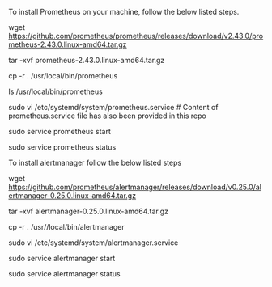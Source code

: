 To install Prometheus on your machine, follow the below listed steps. 

wget https://github.com/prometheus/prometheus/releases/download/v2.43.0/prometheus-2.43.0.linux-amd64.tar.gz

tar -xvf prometheus-2.43.0.linux-amd64.tar.gz

cp -r . /usr/local/bin/prometheus

ls /usr/local/bin/prometheus

sudo vi /etc/systemd/system/prometheus.service    # Content of prometheus.service file has also been provided in this repo

sudo service prometheus start

sudo service prometheus status

To install alertmanager follow the below listed steps 

 wget https://github.com/prometheus/alertmanager/releases/download/v0.25.0/alertmanager-0.25.0.linux-amd64.tar.gz
 
 tar -xvf alertmanager-0.25.0.linux-amd64.tar.gz
 
 cp -r . /usr//local/bin/alertmanager
 
 sudo vi /etc/systemd/system/alertmanager.service 
 
 sudo service alertmanager start

sudo service alertmanager status
